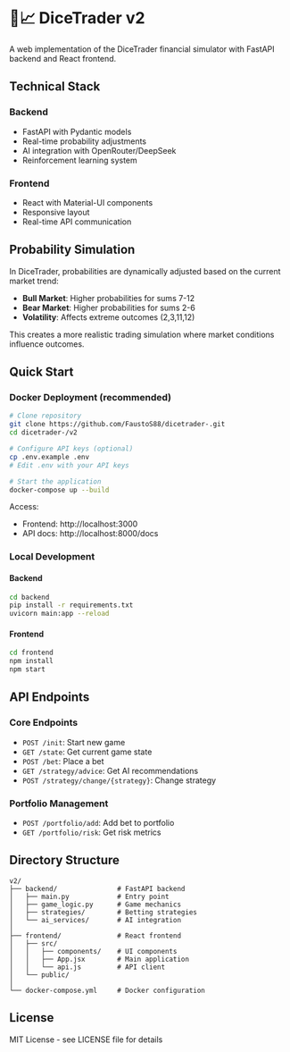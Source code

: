 # 🎲📈 DiceTrader v2

A web implementation of the DiceTrader financial simulator with FastAPI backend and React frontend.

## Technical Stack

### Backend
- FastAPI with Pydantic models
- Real-time probability adjustments
- AI integration with OpenRouter/DeepSeek
- Reinforcement learning system

### Frontend
- React with Material-UI components
- Responsive layout
- Real-time API communication

## Probability Simulation

In DiceTrader, probabilities are dynamically adjusted based on the current market trend:
- **Bull Market**: Higher probabilities for sums 7-12
- **Bear Market**: Higher probabilities for sums 2-6
- **Volatility**: Affects extreme outcomes (2,3,11,12)

This creates a more realistic trading simulation where market conditions influence outcomes.

## Quick Start

### Docker Deployment (recommended)

```bash
# Clone repository
git clone https://github.com/FaustoS88/dicetrader-.git
cd dicetrader-/v2

# Configure API keys (optional)
cp .env.example .env
# Edit .env with your API keys

# Start the application
docker-compose up --build
```

Access:
- Frontend: http://localhost:3000
- API docs: http://localhost:8000/docs

### Local Development

#### Backend
```bash
cd backend
pip install -r requirements.txt
uvicorn main:app --reload
```

#### Frontend
```bash
cd frontend
npm install
npm start
```

## API Endpoints

### Core Endpoints
- `POST /init`: Start new game
- `GET /state`: Get current game state
- `POST /bet`: Place a bet
- `GET /strategy/advice`: Get AI recommendations
- `POST /strategy/change/{strategy}`: Change strategy

### Portfolio Management
- `POST /portfolio/add`: Add bet to portfolio
- `GET /portfolio/risk`: Get risk metrics

## Directory Structure

```
v2/
├── backend/               # FastAPI backend
│   ├── main.py            # Entry point
│   ├── game_logic.py      # Game mechanics
│   ├── strategies/        # Betting strategies
│   └── ai_services/       # AI integration
│
├── frontend/              # React frontend
│   ├── src/
│   │   ├── components/    # UI components
│   │   ├── App.jsx        # Main application
│   │   └── api.js         # API client
│   └── public/
│
└── docker-compose.yml     # Docker configuration
```

## License

MIT License - see LICENSE file for details